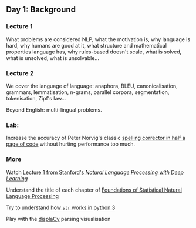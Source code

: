 ## Day 1: Background

### Lecture 1

What problems are considered NLP, what the motivation is, why language is hard, why humans are good at it, what structure and mathematical properties language has, why rules-based doesn't scale, what is solved, what is unsolved, what is unsolvable…

### Lecture 2
We cover the language of language: anaphora, BLEU, canonicalisation, grammars, lemmatisation, n-grams, parallel corpora, segmentation, tokenisation, Zipf's law...

Beyond English: multi-lingual problems.

### Lab:
Increase the accuracy of Peter Norvig's classic [spelling corrector in half a page of code](http://norvig.com/spell-correct.html) without hurting performance too much.

### More

Watch [Lecture 1 from Stanford's *Natural Language Processing with Deep Learning*](https://www.youtube.com/watch?v=OQQ-W_63UgQ)  

Understand the title of each chapter of [Foundations of Statistical Natural Language Processing](https://nlp.stanford.edu/fsnlp/)  

Try to understand [how `str` works in python 3](https://docs.python.org/3/howto/unicode.html#python-s-unicode-support)  

Play with the [displaCy](https://demos.explosion.ai/displacy/) parsing visualisation

